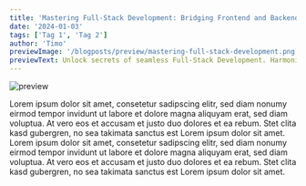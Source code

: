 ```yaml
---
title: 'Mastering Full-Stack Development: Bridging Frontend and Backend Excellence'
date: '2024-01-03'
tags: ['Tag 1', 'Tag 2']
author: 'Timo'
previewImage: '/blogposts/preview/mastering-full-stack-development.png'
previewText: Unlock secrets of seamless Full-Stack Development. Harmonize frontend and backend technologies for robust, dynamic web applications.
---
```


![preview](/blogposts/preview/mastering-full-stack-development.png)

Lorem ipsum dolor sit amet, consetetur sadipscing elitr, sed diam nonumy eirmod tempor invidunt ut labore et dolore magna aliquyam erat, sed diam voluptua. At vero eos et accusam et justo duo dolores et ea rebum. Stet clita kasd gubergren, no sea takimata sanctus est Lorem ipsum dolor sit amet. Lorem ipsum dolor sit amet, consetetur sadipscing elitr, sed diam nonumy eirmod tempor invidunt ut labore et dolore magna aliquyam erat, sed diam voluptua. At vero eos et accusam et justo duo dolores et ea rebum. Stet clita kasd gubergren, no sea takimata sanctus est Lorem ipsum dolor sit amet.
